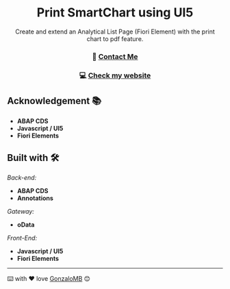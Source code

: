 <h1 align="center"> Print SmartChart using UI5 </h1>

<div align="center">
  Create and extend an Analytical List Page (Fiori Element) with the print chart to pdf feature.
</div>
<div align="center">
  <h3> 📝 
    <a href="https://www.linkedin.com/in/gonzalo-meana-balseiro-90a523188/">
      Contact Me
    </a>
  </h3>
    <h3> 💻  
    <a href="http://gonzalomb.com">
      Check my website
    </a>
  </h3>
</div>

## Acknowledgement 📚
- **ABAP CDS**
- **Javascript / UI5**
- **Fiori Elements**

## Built with 🛠️
_Back-end:_
* **ABAP CDS**
* **Annotations**

_Gateway:_
* **oData**

_Front-End:_
* **Javascript / UI5**
* **Fiori Elements**

---

⌨️ with ❤️ love [GonzaloMB](https://github.com/GonzaloMB) 😊
